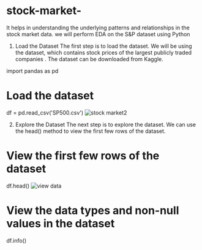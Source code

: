 # stock-market-
 It helps in understanding the underlying patterns and relationships in the stock market data. we will perform EDA on the S&amp;P dataset using Python
1. Load the Dataset
The first step is to load the dataset. We will be using the  dataset, which contains stock prices of the largest publicly traded companies . The dataset can be downloaded from Kaggle.

import pandas as pd

# Load the dataset
df = pd.read_csv('SP500.csv')
![stock market2](https://github.com/Rajendradegala/stock-market-/assets/140039152/f84b1878-1954-4c7a-8c6e-82ab178a0b23)

2. Explore the Dataset
The next step is to explore the dataset. We can use the head() method to view the first few rows of the dataset.

# View the first few rows of the dataset
df.head()
![view data](https://github.com/Rajendradegala/stock-market-/assets/140039152/61cf7f8d-1062-44c2-ae7f-77b33c16ebc8)

# View the data types and non-null values in the dataset
df.info()
